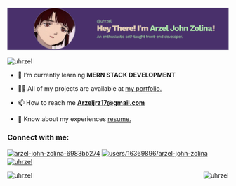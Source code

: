 <p align="center"> <img src="image1.PNG" alt="uhrzel" /> </p>
<p align="left"> <img src="https://komarev.com/ghpvc/?username=uhrzel&label=Profile%20views&color=0e75b6&style=flat" alt="uhrzel" /> </p>

- 🌱 I’m currently learning **MERN STACK DEVELOPMENT**

- 👨‍💻 All of my projects are available at [my portfolio.](https://portfolio-ajrz.vercel.app/)

- 📫 How to reach me **Arzeljrz17@gmail.com**

- 📄 Know about my experiences [resume.](https://resume-arzeljrz.vercel.app/)

<h3 align="left">Connect with me:</h3>
<p align="left">
<a href="https://linkedin.com/in/arzel-john-zolina-6983bb274" target="blank"><img align="center" src="https://raw.githubusercontent.com/rahuldkjain/github-profile-readme-generator/master/src/images/icons/Social/linked-in-alt.svg" alt="arzel-john-zolina-6983bb274" height="30" width="40" /></a>
<a href="https://stackoverflow.com/users/16369896/arzel-john-zolina" target="blank"><img align="center" src="https://raw.githubusercontent.com/rahuldkjain/github-profile-readme-generator/master/src/images/icons/Social/stack-overflow.svg" alt="users/16369896/arzel-john-zolina" height="30" width="40" /></a>
<a href="https://fb.com/uhrzel" target="blank"><img align="center" src="https://raw.githubusercontent.com/rahuldkjain/github-profile-readme-generator/master/src/images/icons/Social/facebook.svg" alt="uhrzel" height="30" width="40" /></a>
</p>

 <p><img align="left" src="https://github-readme-stats.vercel.app/api/top-langs?username=uhrzel&show_icons=true&locale=en&layout=compact&theme=radical" alt="uhrzel" /></p>
<p><img align="right"  src="https://github-readme-stats.vercel.app/api?username=uhrzel&theme=radical" alt="uhrzel" /></p>
